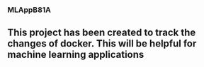 ### MLAppB81A

## This project has been created to track the changes of docker. This will be helpful for machine learning applications
